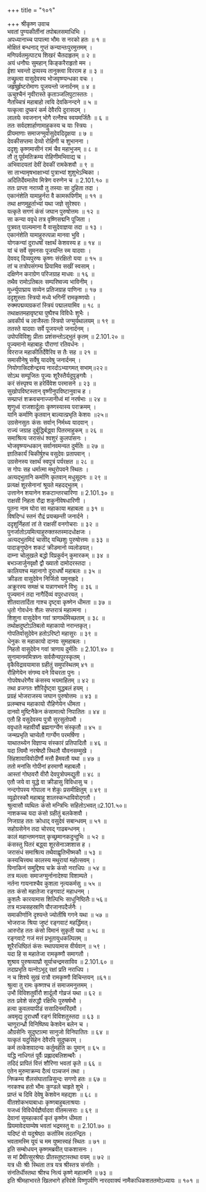 +++
title = "१०१"

+++
श्रीकृष्ण उवाच  
भवतां पुण्यकीर्तीनां तपोबलसमाधिभिः ।  
अपध्यानाच्च पापात्मा भौमः स नरको हतः ॥ १ ॥  
मोक्षितं बन्धनाद् गुप्तं कन्यान्तःपुरमुत्तमम् ।  
मणिपर्वतमुत्पाट्य शिखरं चैतदाहृतम् ॥ २ ॥  
अयं धनौघः सुमहान् किङ्करैराहृतो मम ।  
ईशा भवन्तो द्रव्यस्य तानुक्त्वा विरराम ह ॥ ३ ॥  
तच्छ्रुत्वा वासुदेवस्य भोजवृष्ण्यन्धका वचः ।  
जहृषुर्हृष्टरोमाणः पूजयन्तो जनार्दनम् ॥ ४ ॥  
ऊचुश्चैनं नृवीरास्ते कृताञ्जलिपुटास्ततः ।  
नैतच्चित्रं महाबाहो त्वयि देवकिनन्दने ॥ ५ ॥  
यत्कृत्वा दुष्करं कर्म देवैरपि दुरासदम् ।  
लालयेः स्वजनान् भोगै रत्नैश्च स्वयमर्जितैः ॥ ६ ॥  
ततः सर्वदशार्हाणामाहुकस्य च याः स्त्रियः ।  
प्रीयमाणाः समाजग्मुर्वासुदेवदिदृक्षया ॥ ७ ॥  
देवकीसप्तमा देव्यो रोहिणी च शुभानना ।  
ददृशुः कृष्णमासीनं रामं चैव महाभुजम् ॥ ८ ॥  
तौ तु पूर्वमतिक्रम्य रोहिणीमभिवाद्य च ।  
अभिवादयतां देवीं देवकीं रामकेशवौ ॥ ९ ॥  
सा ताभ्यामृषभाक्षाभ्यां पुत्राभ्यां शुशुभेऽम्बिका ।  
अदितिर्देवमातेव मित्रेण वरुणेन च ॥ 2.101.१० ॥  
ततः प्राप्ता नराग्र्यौ तु तस्याः सा दुहिता तदा ।  
एकानंशेति यामाहुर्नरा वै कामरूपिणीम् ॥ ११ ॥  
तथा क्षणमुहूर्ताभ्यां यथा जज्ञे सुरेश्वरः ।  
यत्कृते सगणं कंसं जघान पुरुषोत्तमः ॥ १२ ॥  
सा कन्या ववृधे तत्र वृष्णिसद्मनि पूजिता ।  
पुत्रवत् पाल्यमाना वै वासुदेवाज्ञया तदा ॥ १३ ।  
एकानंशेति यामाहुरुत्पन्ना मानवा भुवि ।  
योगकन्यां दुराधर्षां रक्षार्थं केशवस्य ह ॥ १४ ॥  
यां चं सर्वे सुमनसः पूजयन्ति स्म यादवाः ।  
देववद् दिव्यपुरुषः कृष्णः संरक्षितो यया ॥ १५ ॥  
तां च तत्रोपसंगम्य प्रियामिव सखीं स्वसाम् ।  
दक्षिणेन कराग्रेण परिजग्राह माधवः ॥ १६ ॥  
तथैव रामोऽतिबलः सम्परिष्वज्य भाविनीम् ।  
मूर्ध्न्युपाघ्राय सव्येन प्रतिजग्राह पाणिना ॥ १७ ॥  
ददृशुस्ताः स्त्रियो मध्ये भगिनीं रामकृष्णयोः ।  
रुक्मपद्मव्यग्रकरां स्त्रियं पद्मालयामिव ॥ १८ ॥  
तथाक्षतमहावृष्ट्या पुष्पैश्च विविधैः शुभैः ।  
अवकीर्य च लाजैस्ताः स्त्रियो जग्मुर्यथालयम् ॥ १९ ॥  
ततस्ते यादवाः सर्वे पूजयन्तो जनार्दनम् ।  
उपोपविविशुः प्रीताः प्रशंसन्तोऽद्भुतं कृतम् ॥ 2.101.२० ॥  
पूज्यमानो महाबाहुः पौराणां रतिवर्धनः ।  
विरराज महाकीतिर्देवैरिव स तैः सह ॥ २१ ॥  
समासीनेषु सर्वेषु यादवेषु जनार्दनम् ।  
नियोगात्त्रिदशेन्द्रस्य नारदोऽभ्यागमत् सभाम्॥२२॥  
सोऽथ सम्पूजितः पूज्यः शूरैस्तैर्यदुपुङ्गवैः ।  
करं संस्पृश्य स हरेर्विवेश परमासने ॥ २३ ॥  
सुखोपविष्टस्तान् वृष्णीनुपविष्टानुवाच ह ।  
सम्प्राप्तं शक्रवचनाज्जानीध्वं मां नरर्षभाः ॥ २४ ॥  
शृणुध्वं राजशार्दूलाः कृष्णस्यास्य पराक्रमम् ।  
यानि कर्माणि कृतवान् बाल्यात्प्रभृति केशवः ॥२५॥  
उग्रसेनसुतः कंसः सर्वान् निर्मथ्य यादवान् ।  
राज्यं जग्राह दुर्बुद्धिर्बद्ध्वा पितरमाहुकम् ॥ २६ ॥  
समाश्रित्य जरासंधं श्वशुरं कुलपांसनः ।  
भोजवृष्ण्यन्धकान् सर्वानवमन्यत दुर्मतिः ॥ २७ ॥  
ज्ञातिकार्यं चिकीर्षुश्च वसुदेवः प्रतापवान् ।  
उग्रसेनस्य रक्षार्थं स्वपुत्रं पर्यरक्षत ॥ २८ ॥  
स गोपः सह धर्मात्मा मथुरोपवने स्थितः ।  
अत्यद्भुतानि कर्माणि कृतवान् मधुसूदनः ॥ २९ ॥  
प्रत्यक्षं शूरसेनानां श्रूयते महदद्भुतम् ।  
उत्तानेन शयानेन शकटान्तरचारिणा ॥ 2.101.३० ॥  
राक्षसी निहता रौद्रा शकुनीवेषधारिणी ।  
पूतना नाम घोरा सा महाकाया महाबला ॥ ३१ ॥  
विषदिग्धं स्तनं रौद्रं प्रयच्छन्ती जनार्दने ।  
ददृशुर्निहतां तां ते राक्षसीं वनगोचराः ॥ ३२ ॥  
पुनर्जातोऽयमित्याहुरुक्तस्तस्मादधोक्षजः ।  
अत्यद्भुतमिदं चासीद् यच्छिशुः पुरुषोत्तमः ॥ ३३ ॥  
पादाङ्गुष्ठेन शकटं क्रीडमानो व्यलोडयत्।  
दाम्ना चोलूखले बद्धो विप्रकुर्वन् कुमारकम् ॥ ३४ ॥  
बभञ्जार्जुनवृक्षौ द्वौ ख्यातो दामोदरस्तदा ।  
कालियश्च महानागो दुराधर्षो महाबलः ॥ ३५ ॥  
क्रीडता वासुदेवेन निर्जितो यमुनाह्रदे ।  
अक्रूरस्य समक्षं च यन्नागभवने विभुः ॥ ३६ ॥  
पूज्यमानं तदा नागैर्दिव्यं वपुरधारयत् ।  
शीतवातार्दिता गाश्च दृष्ट्वा कृष्णेन धीमता ॥ ३७ ॥  
धृतो गोवर्धनः शैलः सप्तरात्रं महात्मना ।  
शिशुना वासुदेवेन गवां त्राणार्थमिच्छताम् ॥ ३८ ॥  
तथोक्षदुष्टोऽतिबलो महाकायो नरान्तकृत्।  
गोपतिर्वासुदेवेन हतोऽरिष्टो महासुरः ॥ ३९ ॥  
धेनुकः स महाकायो दानवः सुमहाबलः ।  
निहतो वासुदेवेन गवां त्राणाय दुर्मतिः ॥ 2.101.४० ॥  
सुनामानममित्रघ्नः सर्वसैन्यपुरस्कृतम् ।  
वृकैविद्रावयामास ग्रहीतुं समुपस्थितम् ४१ ॥  
रौहिणेयेन संगम्य वने विचरता पुनः ।  
गोपवेषधरेणैव कंसस्य भयमाहितम् ॥ ४२ ॥  
तथा व्रजगतः शौरिर्दृष्ट्वा युद्धबलं हयम् ।  
प्रग्रहं भोजराजस्य जघान पुरुषोत्तमः ॥ ४३ ॥  
प्रलम्बश्च महाकायो रौहिणेयेन धीमता ।  
दानवो मुष्टिनैकेन कंसामात्यो निपातितः ॥ ४४ ॥  
एतौ हि वसुदेवस्य पुत्रौ सुरसुतोपमौ ।  
ववृधाते महावीर्यौ ब्रह्मगार्ग्येण संस्कृतौ ॥ ४५ ॥  
जन्मप्रभृति चाप्येतौ गार्ग्येण परमर्षिणा ।  
याथातथ्येन विज्ञाप्य संस्कारं प्रतिपादितौ ॥ ४६ ॥  
यदा त्विमौ नरश्रेष्ठौ स्थितौ यौवनसम्मुखे ।  
सिंहशावाविवोदीर्णौ मत्तौ हैमवतौ यथा ॥ ४७ ॥  
ततो मनांसि गोपीनां हरमाणौ महाबलौ ।  
आस्तां गोष्ठवरौ वीरौ देवपुत्रोपमद्युती ॥ ४८ ॥  
एतौ जये वा युद्धे वा क्रीडासु विविधासु च ।  
नन्दगोपस्य गोपाला न शेकुः प्रसमीक्षितुम् ॥ ४९ ॥  
व्यूढोरस्कौ महाबाहू शालस्कन्धाविवोद्गतौ ।  
श्रुत्वासौ व्यथितः कंसो मन्त्रिभिः सहितोऽभवत्॥2.101.५०॥  
नाशकच्च यदा कंसो ग्रहीतुं बलकेशवौ ।  
निजग्राह ततः क्रोधाद् वसुदेवं सबान्धवम् ॥ ५१ ॥  
सहोग्रसेनेन तदा चोरवद् गाढबन्धनम् ।  
कालं महान्तमनयत् कृच्छ्रमानकदुन्दुभिः ॥ ५२ ॥  
कंसस्तु पितरं बद्ध्वा शूरसेनाञ्शशास ह ।  
जरासंधं समाश्रित्य तथैवाह्वृतिभीष्मकौ ॥ ५३ ॥  
कस्यचित्त्वथ कालस्य मथुरायां महोत्सवम् ।  
पिनाकिनं समुद्दिश्य चक्रे कंसो नराधिपः ॥ ५४ ॥  
तत्र मल्लाः समाजग्मुर्नानादेश्या विशाम्पते ।  
नर्तना गायनाश्चैव कुशला नृत्यकर्मसु ॥ ५५ ॥  
ततः कंसो महातेजा रङ्गवाटं महाधनम् ।  
कुशलैः कारयामास शिल्पिभिः साधुनिष्ठितैः॥ ५६॥  
तत्र मञ्चसहस्राणि पौरजानपदैर्जनैः ।  
समाकीर्णानि दृश्यन्ते ज्योतींषि गगने यथा ॥ ५७ ॥  
भोजराजः श्रिया जुष्टं रङ्गवाटं महर्द्धिमत्।  
आरुरोह ततः कंसो विमानं सुकृती यथा ॥ ५८ ॥  
रङ्गवाटे गजं मत्तं प्रभूतायुधकल्पितम् ॥  
शूरैरधिष्ठितं कंसः स्थापयामास वीर्यवान् ॥ ५९ ।  
यदा हि स महातेजा रामकृष्णौ समागतौ ।  
शुश्राव पुरुषव्याघ्रौ सूर्याचन्द्रमसाविव ॥ 2.101.६० ॥  
तदाप्रभृति यत्नोऽभूद् रक्षां प्रति नराधिप ।  
न च शिश्ये सुखं रात्रौ रामकृष्णौ विचिन्तयन् ॥६१॥  
श्रुत्वा तु रामः कृष्णश्च तं समाजमनुत्तमम् ।  
उभौ विविशतुर्वीरौ शार्दूलौ गोव्रजं यथा ॥ ६२ ॥  
ततः प्रवेशे संरुद्धौ रक्षिभिः पुरुषर्षभौ ।  
हत्वा कुवलयापीडं ससादिनमरिंदमौ ।  
अवमृद्य दुराधर्षौ रङ्गं विविशतुस्तदा ॥ ६३ ॥  
चाणूरान्ध्रौ विनिष्पिष्य केशवेन बलेन च ।  
औग्रसेनिः सुदुष्टात्मा सानुजो विनिपातितः ॥ ६४ ॥  
यत्कृतं यदुसिंहेन देवैरपि सुदुष्करम् ।  
कर्म तत्केशवादन्यः कर्तुमर्हति कः पुमान् ॥ ६५ ॥  
यद्धि नाधिगतं पूर्वैः प्रह्लादबलिशम्बरैः ।  
तदिदं प्रापितं वित्तं शौरिणा भवतां कृते ॥ ६६ ॥  
एतेन मुरुमाक्रम्य दैत्यं पञ्चजनं तथा ।  
निष्क्रम्य शैलसंघातान्निसुन्दः सगणो हतः ॥ ६७ ॥  
नरकश्च हतो भौमः कुण्डले चाहृते शुभे ।  
प्राप्तं च दिवि देवेषु केशवेन महद्यशः ॥ ६८ ॥  
वीतशोकभयाबाधाः कृष्णबाहुबलाश्रयाः ।  
यजध्वं विविधैर्यज्ञैर्यादवा वीतमत्सराः ॥ ६९ ॥  
देवानां सुमहत्कार्यं कृतं कृष्णेन धीमता ।  
प्रियमावेदयाम्येष भवतां भद्रमस्तु वः ॥ 2.101.७० ॥  
यदिष्टं वो यदुश्रेष्ठाः कर्तास्मि तदतन्द्रितः ।  
भवतामस्मि यूयं च मम युष्मास्वहं स्थितः ॥ ७१ ॥  
इति सम्बोधयन् कृष्णमब्रवीत् पाकशासनः ।  
स मां प्रैषीत्सुरश्रेष्ठः प्रीतस्तुष्टास्तथा वयम् ॥ ७२ ॥  
यत्र धीः श्रीः स्थिता तत्र यत्र श्रीस्तत्र संनतिः ।  
संनतिर्धीस्तथा श्रीश्च नित्यं कृष्णे महात्मनि ॥ ७३ ॥  
इति श्रीमहाभारते खिलभागे हरिवंशे विष्णुपर्वणि नारदवाक्यं नामैकाधिकशततमोऽध्यायः ॥ १०१ ॥